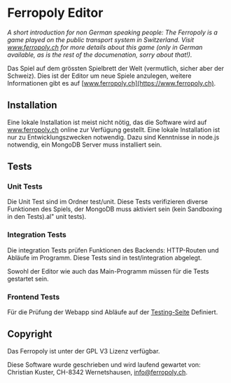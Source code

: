 # Ferropoly Editor

*A short introduction for non German speaking people:
 The Ferropoly is a game played on the public transport system in Switzerland. Visit www.ferropoly.ch for more details about this game (only in German available, as is the rest of the documenation, sorry about that!).*

Das Spiel auf dem grössten Spielbrett der Welt (vermutlich, sicher aber der Schweiz). Dies ist der Editor um neue Spiele anzulegen, weitere Informationen gibt 
es auf [www.ferropoly.ch](https://www.ferropoly.ch).

## Installation
Eine lokale Installation ist meist nicht nötig, das die Software wird auf www.ferropoly.ch online zur Verfügung gestellt. Eine 
lokale Installation ist nur zu Entwicklungszwecken notwendig. Dazu sind Kenntnisse in node.js notwendig, ein MongoDB Server muss installiert sein.

## Tests
### Unit Tests
Die Unit Test sind im Ordner test/unit. Diese Tests verifizieren diverse Funktionen des Spiels, der MongoDB muss aktiviert sein (kein Sandboxing in den Tests).al" unit tests).

### Integration Tests
Die integration Tests prüfen Funktionen des Backends: HTTP-Routen und Abläufe im Programm. Diese Tests sind in test/integration abgelegt.

Sowohl der Editor wie auch das Main-Programm müssen für die Tests gestartet sein.

### Frontend Tests
Für die Prüfung der Webapp sind Abläufe auf der [Testing-Seite](./test/test.md) Definiert.

## Copyright
Das Ferropoly ist unter der GPL V3 Lizenz verfügbar. 

Diese Software wurde geschrieben und wird laufend gewartet von: Christian Kuster, CH-8342 Wernetshausen, info@ferropoly.ch.


